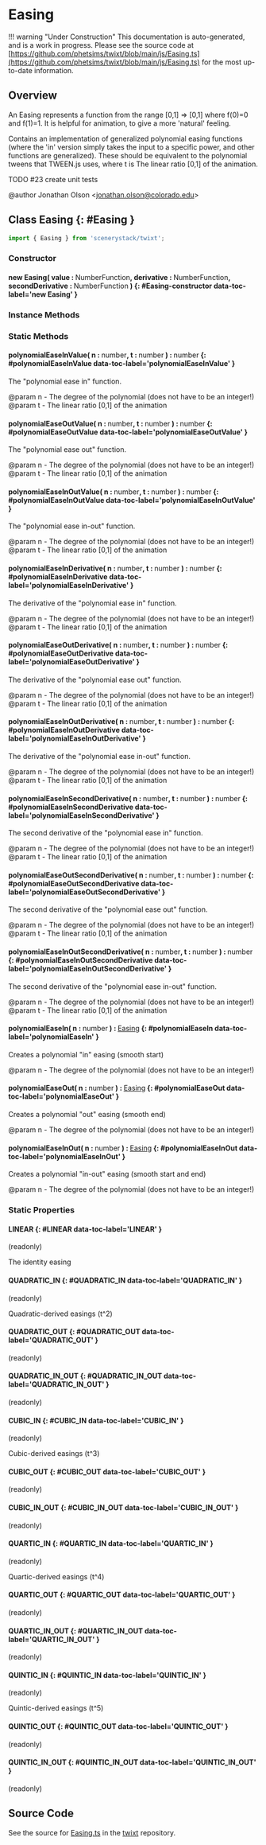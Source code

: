 # Easing

!!! warning "Under Construction"
    This documentation is auto-generated, and is a work in progress. Please see the source code at
    [https://github.com/phetsims/twixt/blob/main/js/Easing.ts](https://github.com/phetsims/twixt/blob/main/js/Easing.ts) for the most up-to-date information.

## Overview

An Easing represents a function from the range [0,1] =&gt; [0,1] where f(0)=0 and f(1)=1. It is helpful for animation,
to give a more 'natural' feeling.

Contains an implementation of generalized polynomial easing functions (where the 'in' version simply takes the input
to a specific power, and other functions are generalized). These should be equivalent to the polynomial tweens that
TWEEN.js uses, where t is The linear ratio [0,1] of the animation.

TODO #23 create unit tests

@author Jonathan Olson &lt;jonathan.olson@colorado.edu&gt;

## Class Easing {: #Easing }


```js
import { Easing } from 'scenerystack/twixt';
```
### Constructor

#### new Easing( value : <span style="font-weight: 400;">NumberFunction</span>, derivative : <span style="font-weight: 400;">NumberFunction</span>, secondDerivative : <span style="font-weight: 400;">NumberFunction</span> ) {: #Easing-constructor data-toc-label='new Easing' }

### Instance Methods



### Static Methods

#### polynomialEaseInValue( n : <span style="font-weight: 400;"><span style="color: hsla(calc(var(--md-hue) + 180deg),80%,40%,1);">number</span></span>, t : <span style="font-weight: 400;"><span style="color: hsla(calc(var(--md-hue) + 180deg),80%,40%,1);">number</span></span> ) : <span style="font-weight: 400;"><span style="color: hsla(calc(var(--md-hue) + 180deg),80%,40%,1);">number</span></span> {: #polynomialEaseInValue data-toc-label='polynomialEaseInValue' }

The "polynomial ease in" function.

@param n - The degree of the polynomial (does not have to be an integer!)
@param t - The linear ratio [0,1] of the animation

#### polynomialEaseOutValue( n : <span style="font-weight: 400;"><span style="color: hsla(calc(var(--md-hue) + 180deg),80%,40%,1);">number</span></span>, t : <span style="font-weight: 400;"><span style="color: hsla(calc(var(--md-hue) + 180deg),80%,40%,1);">number</span></span> ) : <span style="font-weight: 400;"><span style="color: hsla(calc(var(--md-hue) + 180deg),80%,40%,1);">number</span></span> {: #polynomialEaseOutValue data-toc-label='polynomialEaseOutValue' }

The "polynomial ease out" function.

@param n - The degree of the polynomial (does not have to be an integer!)
@param t - The linear ratio [0,1] of the animation

#### polynomialEaseInOutValue( n : <span style="font-weight: 400;"><span style="color: hsla(calc(var(--md-hue) + 180deg),80%,40%,1);">number</span></span>, t : <span style="font-weight: 400;"><span style="color: hsla(calc(var(--md-hue) + 180deg),80%,40%,1);">number</span></span> ) : <span style="font-weight: 400;"><span style="color: hsla(calc(var(--md-hue) + 180deg),80%,40%,1);">number</span></span> {: #polynomialEaseInOutValue data-toc-label='polynomialEaseInOutValue' }

The "polynomial ease in-out" function.

@param n - The degree of the polynomial (does not have to be an integer!)
@param t - The linear ratio [0,1] of the animation

#### polynomialEaseInDerivative( n : <span style="font-weight: 400;"><span style="color: hsla(calc(var(--md-hue) + 180deg),80%,40%,1);">number</span></span>, t : <span style="font-weight: 400;"><span style="color: hsla(calc(var(--md-hue) + 180deg),80%,40%,1);">number</span></span> ) : <span style="font-weight: 400;"><span style="color: hsla(calc(var(--md-hue) + 180deg),80%,40%,1);">number</span></span> {: #polynomialEaseInDerivative data-toc-label='polynomialEaseInDerivative' }

The derivative of the "polynomial ease in" function.

@param n - The degree of the polynomial (does not have to be an integer!)
@param t - The linear ratio [0,1] of the animation

#### polynomialEaseOutDerivative( n : <span style="font-weight: 400;"><span style="color: hsla(calc(var(--md-hue) + 180deg),80%,40%,1);">number</span></span>, t : <span style="font-weight: 400;"><span style="color: hsla(calc(var(--md-hue) + 180deg),80%,40%,1);">number</span></span> ) : <span style="font-weight: 400;"><span style="color: hsla(calc(var(--md-hue) + 180deg),80%,40%,1);">number</span></span> {: #polynomialEaseOutDerivative data-toc-label='polynomialEaseOutDerivative' }

The derivative of the "polynomial ease out" function.

@param n - The degree of the polynomial (does not have to be an integer!)
@param t - The linear ratio [0,1] of the animation

#### polynomialEaseInOutDerivative( n : <span style="font-weight: 400;"><span style="color: hsla(calc(var(--md-hue) + 180deg),80%,40%,1);">number</span></span>, t : <span style="font-weight: 400;"><span style="color: hsla(calc(var(--md-hue) + 180deg),80%,40%,1);">number</span></span> ) : <span style="font-weight: 400;"><span style="color: hsla(calc(var(--md-hue) + 180deg),80%,40%,1);">number</span></span> {: #polynomialEaseInOutDerivative data-toc-label='polynomialEaseInOutDerivative' }

The derivative of the "polynomial ease in-out" function.

@param n - The degree of the polynomial (does not have to be an integer!)
@param t - The linear ratio [0,1] of the animation

#### polynomialEaseInSecondDerivative( n : <span style="font-weight: 400;"><span style="color: hsla(calc(var(--md-hue) + 180deg),80%,40%,1);">number</span></span>, t : <span style="font-weight: 400;"><span style="color: hsla(calc(var(--md-hue) + 180deg),80%,40%,1);">number</span></span> ) : <span style="font-weight: 400;"><span style="color: hsla(calc(var(--md-hue) + 180deg),80%,40%,1);">number</span></span> {: #polynomialEaseInSecondDerivative data-toc-label='polynomialEaseInSecondDerivative' }

The second derivative of the "polynomial ease in" function.

@param n - The degree of the polynomial (does not have to be an integer!)
@param t - The linear ratio [0,1] of the animation

#### polynomialEaseOutSecondDerivative( n : <span style="font-weight: 400;"><span style="color: hsla(calc(var(--md-hue) + 180deg),80%,40%,1);">number</span></span>, t : <span style="font-weight: 400;"><span style="color: hsla(calc(var(--md-hue) + 180deg),80%,40%,1);">number</span></span> ) : <span style="font-weight: 400;"><span style="color: hsla(calc(var(--md-hue) + 180deg),80%,40%,1);">number</span></span> {: #polynomialEaseOutSecondDerivative data-toc-label='polynomialEaseOutSecondDerivative' }

The second derivative of the "polynomial ease out" function.

@param n - The degree of the polynomial (does not have to be an integer!)
@param t - The linear ratio [0,1] of the animation

#### polynomialEaseInOutSecondDerivative( n : <span style="font-weight: 400;"><span style="color: hsla(calc(var(--md-hue) + 180deg),80%,40%,1);">number</span></span>, t : <span style="font-weight: 400;"><span style="color: hsla(calc(var(--md-hue) + 180deg),80%,40%,1);">number</span></span> ) : <span style="font-weight: 400;"><span style="color: hsla(calc(var(--md-hue) + 180deg),80%,40%,1);">number</span></span> {: #polynomialEaseInOutSecondDerivative data-toc-label='polynomialEaseInOutSecondDerivative' }

The second derivative of the "polynomial ease in-out" function.

@param n - The degree of the polynomial (does not have to be an integer!)
@param t - The linear ratio [0,1] of the animation

#### polynomialEaseIn( n : <span style="font-weight: 400;"><span style="color: hsla(calc(var(--md-hue) + 180deg),80%,40%,1);">number</span></span> ) : <span style="font-weight: 400;">[Easing](../twixt/Easing.md)</span> {: #polynomialEaseIn data-toc-label='polynomialEaseIn' }

Creates a polynomial "in" easing (smooth start)

@param n - The degree of the polynomial (does not have to be an integer!)

#### polynomialEaseOut( n : <span style="font-weight: 400;"><span style="color: hsla(calc(var(--md-hue) + 180deg),80%,40%,1);">number</span></span> ) : <span style="font-weight: 400;">[Easing](../twixt/Easing.md)</span> {: #polynomialEaseOut data-toc-label='polynomialEaseOut' }

Creates a polynomial "out" easing (smooth end)

@param n - The degree of the polynomial (does not have to be an integer!)

#### polynomialEaseInOut( n : <span style="font-weight: 400;"><span style="color: hsla(calc(var(--md-hue) + 180deg),80%,40%,1);">number</span></span> ) : <span style="font-weight: 400;">[Easing](../twixt/Easing.md)</span> {: #polynomialEaseInOut data-toc-label='polynomialEaseInOut' }

Creates a polynomial "in-out" easing (smooth start and end)

@param n - The degree of the polynomial (does not have to be an integer!)

### Static Properties

#### LINEAR {: #LINEAR data-toc-label='LINEAR' }

(readonly)

The identity easing

#### QUADRATIC_IN {: #QUADRATIC_IN data-toc-label='QUADRATIC_IN' }

(readonly)

Quadratic-derived easings (t^2)

#### QUADRATIC_OUT {: #QUADRATIC_OUT data-toc-label='QUADRATIC_OUT' }

(readonly)

#### QUADRATIC_IN_OUT {: #QUADRATIC_IN_OUT data-toc-label='QUADRATIC_IN_OUT' }

(readonly)

#### CUBIC_IN {: #CUBIC_IN data-toc-label='CUBIC_IN' }

(readonly)

Cubic-derived easings (t^3)

#### CUBIC_OUT {: #CUBIC_OUT data-toc-label='CUBIC_OUT' }

(readonly)

#### CUBIC_IN_OUT {: #CUBIC_IN_OUT data-toc-label='CUBIC_IN_OUT' }

(readonly)

#### QUARTIC_IN {: #QUARTIC_IN data-toc-label='QUARTIC_IN' }

(readonly)

Quartic-derived easings (t^4)

#### QUARTIC_OUT {: #QUARTIC_OUT data-toc-label='QUARTIC_OUT' }

(readonly)

#### QUARTIC_IN_OUT {: #QUARTIC_IN_OUT data-toc-label='QUARTIC_IN_OUT' }

(readonly)

#### QUINTIC_IN {: #QUINTIC_IN data-toc-label='QUINTIC_IN' }

(readonly)

Quintic-derived easings (t^5)

#### QUINTIC_OUT {: #QUINTIC_OUT data-toc-label='QUINTIC_OUT' }

(readonly)

#### QUINTIC_IN_OUT {: #QUINTIC_IN_OUT data-toc-label='QUINTIC_IN_OUT' }

(readonly)



## Source Code

See the source for [Easing.ts](https://github.com/phetsims/twixt/blob/main/js/Easing.ts) in the [twixt](https://github.com/phetsims/twixt) repository.
